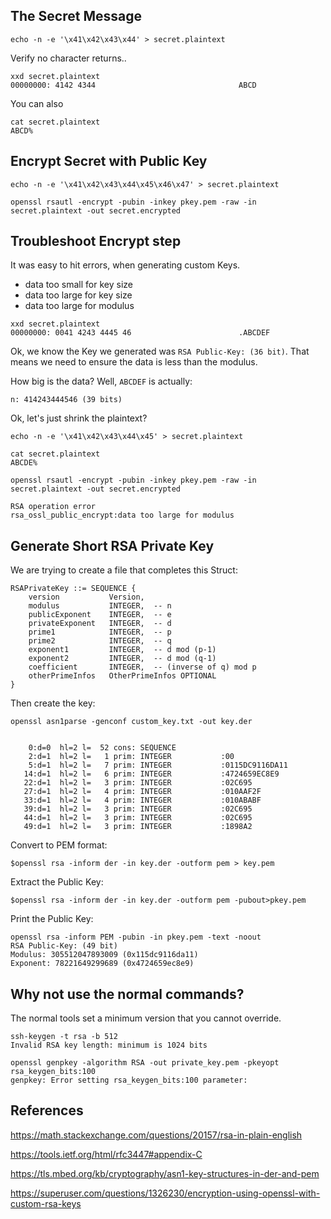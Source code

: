 ## The Secret Message
```
echo -n -e '\x41\x42\x43\x44' > secret.plaintext
```
Verify no character returns..
```
xxd secret.plaintext
00000000: 4142 4344                                ABCD
```
You can also
```
cat secret.plaintext
ABCD%
```

## Encrypt Secret with Public Key
```
echo -n -e '\x41\x42\x43\x44\x45\x46\x47' > secret.plaintext

openssl rsautl -encrypt -pubin -inkey pkey.pem -raw -in secret.plaintext -out secret.encrypted
```

## Troubleshoot Encrypt step
It was easy to hit errors, when generating custom Keys.

- data too small for key size
- data too large for key size
- data too large for modulus

```
xxd secret.plaintext
00000000: 0041 4243 4445 46                        .ABCDEF
```

Ok, we know the Key we generated was `RSA Public-Key: (36 bit)`.  That means we need to ensure the data is less than the modulus.

How big is the data?  Well, `ABCDEF` is actually:
```
n: 414243444546 (39 bits)
```
Ok, let's just shrink the plaintext?
```
echo -n -e '\x41\x42\x43\x44\x45' > secret.plaintext

cat secret.plaintext
ABCDE%                         

openssl rsautl -encrypt -pubin -inkey pkey.pem -raw -in secret.plaintext -out secret.encrypted

RSA operation error
rsa_ossl_public_encrypt:data too large for modulus
```

## Generate Short RSA Private Key
We are trying to create a file that completes this Struct:

```
RSAPrivateKey ::= SEQUENCE {
    version           Version,
    modulus           INTEGER,  -- n
    publicExponent    INTEGER,  -- e
    privateExponent   INTEGER,  -- d
    prime1            INTEGER,  -- p
    prime2            INTEGER,  -- q
    exponent1         INTEGER,  -- d mod (p-1)
    exponent2         INTEGER,  -- d mod (q-1)
    coefficient       INTEGER,  -- (inverse of q) mod p
    otherPrimeInfos   OtherPrimeInfos OPTIONAL
}
```
Then create the key:
```
openssl asn1parse -genconf custom_key.txt -out key.der


    0:d=0  hl=2 l=  52 cons: SEQUENCE          
    2:d=1  hl=2 l=   1 prim: INTEGER           :00
    5:d=1  hl=2 l=   7 prim: INTEGER           :0115DC9116DA11
   14:d=1  hl=2 l=   6 prim: INTEGER           :4724659EC8E9
   22:d=1  hl=2 l=   3 prim: INTEGER           :02C695
   27:d=1  hl=2 l=   4 prim: INTEGER           :010AAF2F
   33:d=1  hl=2 l=   4 prim: INTEGER           :010ABABF
   39:d=1  hl=2 l=   3 prim: INTEGER           :02C695
   44:d=1  hl=2 l=   3 prim: INTEGER           :02C695
   49:d=1  hl=2 l=   3 prim: INTEGER           :1898A2

```
Convert to PEM format:
```
$openssl rsa -inform der -in key.der -outform pem > key.pem
```
Extract the Public Key:
```
$openssl rsa -inform der -in key.der -outform pem -pubout>pkey.pem
```
Print the Public Key:
```
openssl rsa -inform PEM -pubin -in pkey.pem -text -noout
RSA Public-Key: (49 bit)
Modulus: 305512047893009 (0x115dc9116da11)
Exponent: 78221649299689 (0x4724659ec8e9)
```


## Why not use the normal commands?
The normal tools set a minimum version that you cannot override.
```
ssh-keygen -t rsa -b 512
Invalid RSA key length: minimum is 1024 bits

openssl genpkey -algorithm RSA -out private_key.pem -pkeyopt rsa_keygen_bits:100
genpkey: Error setting rsa_keygen_bits:100 parameter:
```






## References
https://math.stackexchange.com/questions/20157/rsa-in-plain-english

https://tools.ietf.org/html/rfc3447#appendix-C                   

https://tls.mbed.org/kb/cryptography/asn1-key-structures-in-der-and-pem

https://superuser.com/questions/1326230/encryption-using-openssl-with-custom-rsa-keys

